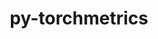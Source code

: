 ---
title: "py-torchmetrics"
layout: cache
categories: [package, develop-2024-02-25]
meta: {"versions": ["1.3.1"], "compilers": ["apple-clang@=15.0.0", "gcc@=11.4.0"], "oss": ["ubuntu20.04", "ubuntu22.04", "ventura"], "platforms": ["darwin", "linux"], "targets": ["aarch64", "neoverse_v1", "neoverse_v2", "x86_64_v3"], "stacks": ["e4s", "e4s-neoverse-v2", "e4s-neoverse_v1", "ml-darwin-aarch64-mps", "ml-linux-x86_64-cpu", "ml-linux-x86_64-cuda", "ml-linux-x86_64-rocm", "root"], "num_specs": 16, "num_specs_by_stack": {"root": 16, "ml-darwin-aarch64-mps": 4, "e4s-neoverse_v1": 1, "e4s": 1, "e4s-neoverse-v2": 1, "ml-linux-x86_64-cuda": 4, "ml-linux-x86_64-cpu": 4, "ml-linux-x86_64-rocm": 1}}
spec_details: [{"hash": "wo6ou5vvbflbh33qrh26sahxueeidxcv", "compiler": "apple-clang@=15.0.0", "versions": ["1.3.1"], "os": "ventura", "platform": "darwin", "target": "aarch64", "variants": ["build_system=python_pip"], "stacks": ["root", "ml-darwin-aarch64-mps"], "size": "-", "tarball": "https://binaries.spack.io/releases/develop-2024-02-25/build_cache/darwin-ventura-aarch64/apple-clang-15.0.0/py-torchmetrics-1.3.1/darwin-ventura-aarch64-apple-clang-15.0.0-py-torchmetrics-1.3.1-wo6ou5vvbflbh33qrh26sahxueeidxcv.spack"}, {"hash": "mhucrreywu6t7n4t5chi7jo4ybjew6zw", "compiler": "apple-clang@=15.0.0", "versions": ["1.3.1"], "os": "ventura", "platform": "darwin", "target": "aarch64", "variants": ["build_system=python_pip"], "stacks": ["root", "ml-darwin-aarch64-mps"], "size": "-", "tarball": "https://binaries.spack.io/releases/develop-2024-02-25/build_cache/darwin-ventura-aarch64/apple-clang-15.0.0/py-torchmetrics-1.3.1/darwin-ventura-aarch64-apple-clang-15.0.0-py-torchmetrics-1.3.1-mhucrreywu6t7n4t5chi7jo4ybjew6zw.spack"}, {"hash": "r2kdlydkbqzuvgtmorf6tvcabmywfx2k", "compiler": "apple-clang@=15.0.0", "versions": ["1.3.1"], "os": "ventura", "platform": "darwin", "target": "aarch64", "variants": ["build_system=python_pip"], "stacks": ["root", "ml-darwin-aarch64-mps"], "size": "-", "tarball": "https://binaries.spack.io/releases/develop-2024-02-25/build_cache/darwin-ventura-aarch64/apple-clang-15.0.0/py-torchmetrics-1.3.1/darwin-ventura-aarch64-apple-clang-15.0.0-py-torchmetrics-1.3.1-r2kdlydkbqzuvgtmorf6tvcabmywfx2k.spack"}, {"hash": "agl63zak2hjzufk6yqhnku5epu5yk36m", "compiler": "apple-clang@=15.0.0", "versions": ["1.3.1"], "os": "ventura", "platform": "darwin", "target": "aarch64", "variants": ["build_system=python_pip"], "stacks": ["root", "ml-darwin-aarch64-mps"], "size": "-", "tarball": "https://binaries.spack.io/releases/develop-2024-02-25/build_cache/darwin-ventura-aarch64/apple-clang-15.0.0/py-torchmetrics-1.3.1/darwin-ventura-aarch64-apple-clang-15.0.0-py-torchmetrics-1.3.1-agl63zak2hjzufk6yqhnku5epu5yk36m.spack"}, {"hash": "2ye6ppymy3qgidpajdxjst7mjbjqd5hi", "compiler": "gcc@=11.4.0", "versions": ["1.3.1"], "os": "ubuntu20.04", "platform": "linux", "target": "neoverse_v1", "variants": ["build_system=python_pip"], "stacks": ["root", "e4s-neoverse_v1"], "size": "-", "tarball": "https://binaries.spack.io/releases/develop-2024-02-25/build_cache/linux-ubuntu20.04-neoverse_v1/gcc-11.4.0/py-torchmetrics-1.3.1/linux-ubuntu20.04-neoverse_v1-gcc-11.4.0-py-torchmetrics-1.3.1-2ye6ppymy3qgidpajdxjst7mjbjqd5hi.spack"}, {"hash": "rjry2yzcggq4yr3apbkg6hi3qzm64hr7", "compiler": "gcc@=11.4.0", "versions": ["1.3.1"], "os": "ubuntu20.04", "platform": "linux", "target": "x86_64_v3", "variants": ["build_system=python_pip"], "stacks": ["root", "e4s"], "size": "-", "tarball": "https://binaries.spack.io/releases/develop-2024-02-25/build_cache/linux-ubuntu20.04-x86_64_v3/gcc-11.4.0/py-torchmetrics-1.3.1/linux-ubuntu20.04-x86_64_v3-gcc-11.4.0-py-torchmetrics-1.3.1-rjry2yzcggq4yr3apbkg6hi3qzm64hr7.spack"}, {"hash": "v6xkckxu26sb4rvhtuqtxjywsd7zo2l4", "compiler": "gcc@=11.4.0", "versions": ["1.3.1"], "os": "ubuntu22.04", "platform": "linux", "target": "neoverse_v2", "variants": ["build_system=python_pip"], "stacks": ["e4s-neoverse-v2", "root"], "size": "-", "tarball": "https://binaries.spack.io/releases/develop-2024-02-25/build_cache/linux-ubuntu22.04-neoverse_v2/gcc-11.4.0/py-torchmetrics-1.3.1/linux-ubuntu22.04-neoverse_v2-gcc-11.4.0-py-torchmetrics-1.3.1-v6xkckxu26sb4rvhtuqtxjywsd7zo2l4.spack"}, {"hash": "halglne3oyj65e525aiem3nhmbwf2nn7", "compiler": "gcc@=11.4.0", "versions": ["1.3.1"], "os": "ubuntu22.04", "platform": "linux", "target": "x86_64_v3", "variants": ["build_system=python_pip"], "stacks": ["root", "ml-linux-x86_64-cuda"], "size": "-", "tarball": "https://binaries.spack.io/releases/develop-2024-02-25/build_cache/linux-ubuntu22.04-x86_64_v3/gcc-11.4.0/py-torchmetrics-1.3.1/linux-ubuntu22.04-x86_64_v3-gcc-11.4.0-py-torchmetrics-1.3.1-halglne3oyj65e525aiem3nhmbwf2nn7.spack"}, {"hash": "bnisxbi4hbuucucyogus2neekn2xcfsw", "compiler": "gcc@=11.4.0", "versions": ["1.3.1"], "os": "ubuntu22.04", "platform": "linux", "target": "x86_64_v3", "variants": ["build_system=python_pip"], "stacks": ["root", "ml-linux-x86_64-cpu"], "size": "-", "tarball": "https://binaries.spack.io/releases/develop-2024-02-25/build_cache/linux-ubuntu22.04-x86_64_v3/gcc-11.4.0/py-torchmetrics-1.3.1/linux-ubuntu22.04-x86_64_v3-gcc-11.4.0-py-torchmetrics-1.3.1-bnisxbi4hbuucucyogus2neekn2xcfsw.spack"}, {"hash": "iscr3zga3lti22j3pqniofmivxvglvrs", "compiler": "gcc@=11.4.0", "versions": ["1.3.1"], "os": "ubuntu22.04", "platform": "linux", "target": "x86_64_v3", "variants": ["build_system=python_pip"], "stacks": ["root", "ml-linux-x86_64-rocm"], "size": "-", "tarball": "https://binaries.spack.io/releases/develop-2024-02-25/build_cache/linux-ubuntu22.04-x86_64_v3/gcc-11.4.0/py-torchmetrics-1.3.1/linux-ubuntu22.04-x86_64_v3-gcc-11.4.0-py-torchmetrics-1.3.1-iscr3zga3lti22j3pqniofmivxvglvrs.spack"}, {"hash": "ribs362vfxphtxccsew7lrbc35n66llw", "compiler": "gcc@=11.4.0", "versions": ["1.3.1"], "os": "ubuntu22.04", "platform": "linux", "target": "x86_64_v3", "variants": ["build_system=python_pip"], "stacks": ["root", "ml-linux-x86_64-cuda"], "size": "-", "tarball": "https://binaries.spack.io/releases/develop-2024-02-25/build_cache/linux-ubuntu22.04-x86_64_v3/gcc-11.4.0/py-torchmetrics-1.3.1/linux-ubuntu22.04-x86_64_v3-gcc-11.4.0-py-torchmetrics-1.3.1-ribs362vfxphtxccsew7lrbc35n66llw.spack"}, {"hash": "add6tgknslq6mwdmdg4n4abbxgl2eecu", "compiler": "gcc@=11.4.0", "versions": ["1.3.1"], "os": "ubuntu22.04", "platform": "linux", "target": "x86_64_v3", "variants": ["build_system=python_pip"], "stacks": ["root", "ml-linux-x86_64-cpu"], "size": "-", "tarball": "https://binaries.spack.io/releases/develop-2024-02-25/build_cache/linux-ubuntu22.04-x86_64_v3/gcc-11.4.0/py-torchmetrics-1.3.1/linux-ubuntu22.04-x86_64_v3-gcc-11.4.0-py-torchmetrics-1.3.1-add6tgknslq6mwdmdg4n4abbxgl2eecu.spack"}, {"hash": "quck673etpwwhj2vgvrnyb3py4v3usid", "compiler": "gcc@=11.4.0", "versions": ["1.3.1"], "os": "ubuntu22.04", "platform": "linux", "target": "x86_64_v3", "variants": ["build_system=python_pip"], "stacks": ["root", "ml-linux-x86_64-cuda"], "size": "-", "tarball": "https://binaries.spack.io/releases/develop-2024-02-25/build_cache/linux-ubuntu22.04-x86_64_v3/gcc-11.4.0/py-torchmetrics-1.3.1/linux-ubuntu22.04-x86_64_v3-gcc-11.4.0-py-torchmetrics-1.3.1-quck673etpwwhj2vgvrnyb3py4v3usid.spack"}, {"hash": "my53zs7vfoz6hq7ylp62it7fwe3rwdvz", "compiler": "gcc@=11.4.0", "versions": ["1.3.1"], "os": "ubuntu22.04", "platform": "linux", "target": "x86_64_v3", "variants": ["build_system=python_pip"], "stacks": ["root", "ml-linux-x86_64-cpu"], "size": "-", "tarball": "https://binaries.spack.io/releases/develop-2024-02-25/build_cache/linux-ubuntu22.04-x86_64_v3/gcc-11.4.0/py-torchmetrics-1.3.1/linux-ubuntu22.04-x86_64_v3-gcc-11.4.0-py-torchmetrics-1.3.1-my53zs7vfoz6hq7ylp62it7fwe3rwdvz.spack"}, {"hash": "6kwkcpahtziqrskr4jpr3imvwpyrx6gg", "compiler": "gcc@=11.4.0", "versions": ["1.3.1"], "os": "ubuntu22.04", "platform": "linux", "target": "x86_64_v3", "variants": ["build_system=python_pip"], "stacks": ["root", "ml-linux-x86_64-cpu"], "size": "-", "tarball": "https://binaries.spack.io/releases/develop-2024-02-25/build_cache/linux-ubuntu22.04-x86_64_v3/gcc-11.4.0/py-torchmetrics-1.3.1/linux-ubuntu22.04-x86_64_v3-gcc-11.4.0-py-torchmetrics-1.3.1-6kwkcpahtziqrskr4jpr3imvwpyrx6gg.spack"}, {"hash": "4jptdkxirhzvtndn4jwuitlluapj3owu", "compiler": "gcc@=11.4.0", "versions": ["1.3.1"], "os": "ubuntu22.04", "platform": "linux", "target": "x86_64_v3", "variants": ["build_system=python_pip"], "stacks": ["root", "ml-linux-x86_64-cuda"], "size": "-", "tarball": "https://binaries.spack.io/releases/develop-2024-02-25/build_cache/linux-ubuntu22.04-x86_64_v3/gcc-11.4.0/py-torchmetrics-1.3.1/linux-ubuntu22.04-x86_64_v3-gcc-11.4.0-py-torchmetrics-1.3.1-4jptdkxirhzvtndn4jwuitlluapj3owu.spack"}]
---